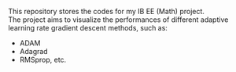 This repository stores the codes for my IB EE (Math) project.  
The project aims to visualize the performances of different adaptive learning rate gradient descent methods, such as:  
* ADAM
* Adagrad
* RMSprop, etc.